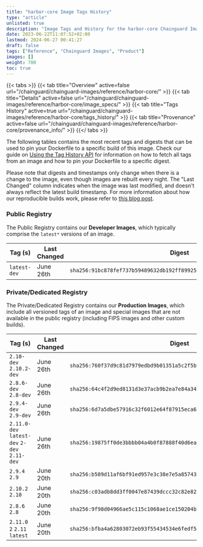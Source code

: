 ```yaml
---
title: "harbor-core Image Tags History"
type: "article"
unlisted: true
description: "Image Tags and History for the harbor-core Chainguard Image"
date: 2023-06-22T11:07:52+02:00
lastmod: 2024-06-27 00:41:27
draft: false
tags: ["Reference", "Chainguard Images", "Product"]
images: []
weight: 700
toc: true
---
```


{{< tabs >}}
{{< tab title="Overview" active=false url="/chainguard/chainguard-images/reference/harbor-core/" >}}
{{< tab title="Details" active=false url="/chainguard/chainguard-images/reference/harbor-core/image_specs/" >}}
{{< tab title="Tags History" active=true url="/chainguard/chainguard-images/reference/harbor-core/tags_history/" >}}
{{< tab title="Provenance" active=false url="/chainguard/chainguard-images/reference/harbor-core/provenance_info/" >}}
{{</ tabs >}}

The following tables contains the most recent tags and digests that can be used to pin your Dockerfile to a specific build of this image. Check our guide on [Using the Tag History API](/chainguard/chainguard-images/using-the-tag-history-api/) for information on how to fetch all tags from an image and how to pin your Dockerfile to a specific digest.

Please note that digests and timestamps only change when there is a change to the image, even though images are rebuilt every night. The "Last Changed" column indicates when the image was last modified, and doesn't always reflect the latest build timestamp. For more information about how our reproducible builds work, please refer to [this blog post](https://www.chainguard.dev/unchained/reproducing-chainguards-reproducible-image-builds).

### Public Registry
The Public Registry contains our **Developer Images**, which typically comprise the `latest*` versions of an image.

| Tag (s)       | Last Changed | Digest                                                                    |
|---------------|--------------|---------------------------------------------------------------------------|
|  `latest-dev` | June 26th    | `sha256:91bc878fef737b59489632db192ff8992564443cc09f57f10fa83f7acb34e806` |


### Private/Dedicated Registry
The Private/Dedicated Registry contains our **Production Images**, which include all versioned tags of an image and special images that are not available in the public registry (including FIPS images and other custom builds).

| Tag (s)                                       | Last Changed | Digest                                                                    |
|-----------------------------------------------|--------------|---------------------------------------------------------------------------|
|  `2.10-dev` `2.10.2-dev`                      | June 26th    | `sha256:760f37d9c81d7979edbd9b01351a5c2f5b015e9e0b9498eb7c1aefd172012c94` |
|  `2.8.6-dev` `2.8-dev`                        | June 26th    | `sha256:64c4f2d9ed8131d3e37acb9b2ea7e84a34e5cd8a84696d4fce27c36c0213d369` |
|  `2.9.4-dev` `2.9-dev`                        | June 26th    | `sha256:6d7a5dbe57916c32f6012e64f87915eca6a1a5cba669bb3af9f9176ded8a8b02` |
|  `2.11.0-dev` `latest-dev` `2-dev` `2.11-dev` | June 26th    | `sha256:19875ff0de3bbbb04a4b0f87888f40d6ea387b584a7e0ad42dc7dda194d250b6` |
|  `2.9.4` `2.9`                                | June 20th    | `sha256:b509d11af6bf91ed957e3c38e7e5a8574341edc280b005e248d7076b0668761f` |
|  `2.10.2` `2.10`                              | June 20th    | `sha256:c03adb8dd3ff0047e87439dccc32c82e82e9a66d228a14c3737825cf63164f93` |
|  `2.8.6` `2.8`                                | June 20th    | `sha256:9f98d04966ae5c115c1068ae1ce150204b726dd0cc16d115a7004a79aec73c3a` |
|  `2.11.0` `2` `2.11` `latest`                 | June 20th    | `sha256:bfba4a62803072eb93f55434534e6fedf5c0ff779452dfd51faaeb8a5d8fed96` |

